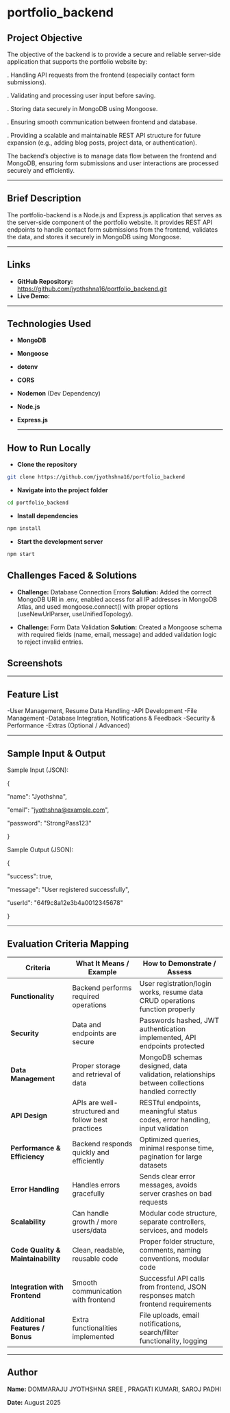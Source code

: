 # portfolio_backend

## Project Objective

The objective of the backend is to provide a secure and reliable server-side application that supports the portfolio website by:

 . Handling API requests from the frontend (especially contact form submissions).

 . Validating and processing user input before saving.

 . Storing data securely in MongoDB using Mongoose.

 . Ensuring smooth communication between frontend and database.

 . Providing a scalable and maintainable REST API structure for future expansion (e.g., adding blog posts, project data, or authentication).

 The backend’s objective is to manage data flow between the frontend and MongoDB, ensuring form submissions and user interactions are processed securely and efficiently.

 ---

 ## Brief Description

 The portfolio-backend is a Node.js and Express.js application that serves as the server-side component of the portfolio website. It provides REST API endpoints to handle contact form submissions from the frontend, validates the data, and stores it securely in MongoDB using Mongoose.

---

## Links
- **GitHub Repository:** https://github.com/jyothshna16/portfolio_backend.git
- **Live Demo:**

---

## Technologies Used
- **MongoDB**
- **Mongoose**
- **dotenv**
- **CORS**
- **Nodemon** (Dev Dependency)
- **Node.js**
- **Express.js**

  ---

## How to Run Locally
- **Clone the repository**
```bash
git clone https://github.com/jyothshna16/portfolio_backend
```
- **Navigate into the project folder**
```bash
cd portfolio_backend
```
- **Install dependencies**
```bash
npm install
```
- **Start the development server**
```bash
npm start
```

## Challenges Faced & Solutions
- **Challenge:** Database Connection Errors
  **Solution:** Added the correct MongoDB URI in .env, enabled access for all IP addresses in MongoDB Atlas, and used mongoose.connect() with proper options (useNewUrlParser, useUnifiedTopology).

- **Challenge:** Form Data Validation
  **Solution:** Created a Mongoose schema with required fields (name, email, message) and added validation logic to reject invalid entries.

## Screenshots

---

## Feature List
-User Management, Resume Data Handling
-API Development
-File Management
-Database Integration, Notifications & Feedback
-Security & Performance
-Extras (Optional / Advanced)

---

## Sample Input & Output

   Sample Input (JSON):
   
   {
   
  "name": "Jyothshna",
  
  "email": "jyothshna@example.com",
  
  "password": "StrongPass123"
  
}


Sample Output (JSON):

{

  "success": true,
  
  "message": "User registered successfully",
  
  "userId": "64f9c8a12e3b4a0012345678"
  
}

---


## Evaluation Criteria Mapping

| **Criteria**                       | **What It Means / Example**                        | **How to Demonstrate / Assess**                                                                |
| ---------------------------------- | -------------------------------------------------- | ---------------------------------------------------------------------------------------------- |
| **Functionality**                  | Backend performs required operations               | User registration/login works, resume data CRUD operations function properly                   |
| **Security**                       | Data and endpoints are secure                      | Passwords hashed, JWT authentication implemented, API endpoints protected                      |
| **Data Management**                | Proper storage and retrieval of data               | MongoDB schemas designed, data validation, relationships between collections handled correctly |
| **API Design**                     | APIs are well-structured and follow best practices | RESTful endpoints, meaningful status codes, error handling, input validation                   |
| **Performance & Efficiency**       | Backend responds quickly and efficiently           | Optimized queries, minimal response time, pagination for large datasets                        |
| **Error Handling**                 | Handles errors gracefully                          | Sends clear error messages, avoids server crashes on bad requests                              |
| **Scalability**                    | Can handle growth / more users/data                | Modular code structure, separate controllers, services, and models                             |
| **Code Quality & Maintainability** | Clean, readable, reusable code                     | Proper folder structure, comments, naming conventions, modular code                            |
| **Integration with Frontend**      | Smooth communication with frontend                 | Successful API calls from frontend, JSON responses match frontend requirements                 |
| **Additional Features / Bonus**    | Extra functionalities implemented                  | File uploads, email notifications, search/filter functionality, logging                        |

---

## Author

**Name:** DOMMARAJU JYOTHSHNA SREE , PRAGATI KUMARI, SAROJ PADHI

**Date:** August 2025


